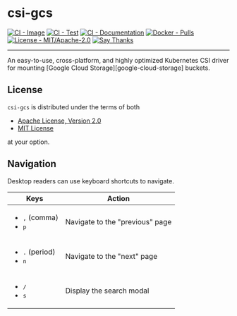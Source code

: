 # csi-gcs

[![CI - Image](https://github.com/ofek/csi-gcs/workflows/Image/badge.svg)](https://github.com/ofek/csi-gcs/actions?query=workflow%3AImage)
[![CI - Test](https://github.com/ofek/csi-gcs/workflows/Test/badge.svg)](https://github.com/ofek/csi-gcs/actions?query=workflow%3ATest)
[![CI - Documentation](https://github.com/ofek/csi-gcs/workflows/Documentation/badge.svg)](https://github.com/ofek/csi-gcs/actions?query=workflow%3ADocumentation)
[![Docker - Pulls](https://img.shields.io/docker/pulls/ofekmeister/csi-gcs.svg)](https://hub.docker.com/r/ofekmeister/csi-gcs)
[![License - MIT/Apache-2.0](https://img.shields.io/badge/license-MIT%2FApache--2.0-9400d3.svg)](https://choosealicense.com/licenses)
[![Say Thanks](https://img.shields.io/badge/say-thanks-ff69b4.svg)](https://saythanks.io/to/ofekmeister%40gmail.com)

-----

An easy-to-use, cross-platform, and highly optimized Kubernetes CSI driver for mounting [Google Cloud Storage][google-cloud-storage] buckets.

## License

`csi-gcs` is distributed under the terms of both

- [Apache License, Version 2.0](https://choosealicense.com/licenses/apache-2.0)
- [MIT License](https://choosealicense.com/licenses/mit)

at your option.

## Navigation

Desktop readers can use keyboard shortcuts to navigate.

| Keys | Action |
| --- | --- |
| <ul><li><kbd>,</kbd> (comma)</li><li><kbd>p</kbd></li></ul> | Navigate to the "previous" page |
| <ul><li><kbd>.</kbd> (period)</li><li><kbd>n</kbd></li></ul> | Navigate to the "next" page |
| <ul><li><kbd>/</kbd></li><li><kbd>s</kbd></li></ul> | Display the search modal |
